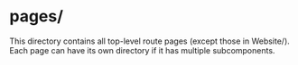 # pages/

This directory contains all top-level route pages (except those in Website/). Each page can have its own directory if it has multiple subcomponents.

